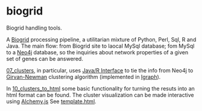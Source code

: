# biogrid


Biogrid handling tools.

A [Biogrid](http://thebiogrid.org/) processing pipeline, a utilitarian mixture of Python, Perl, Sql, R and Java. The main flow: from Biogrid site to laocal MySql database; fom MySql to a [Neo4j](http://neo4j.com/) database, so the inquiries about network properties of a  given set of genes can be answered.

[07_clusters](https://github.com/ivanamihalek/biogrid/tree/master/07_clustering/clusters/src), in particular,  uses [Java/R Interface](https://www.rforge.net/JRI/) to tie the info from  Neo4j to [Girvan-Newman](http://www.pnas.org/content/99/12/7821.full) clustering algorithm (implemented in [Igraph](http://igraph.org/)).

In [10_clusters_to_html](https://github.com/ivanamihalek/biogrid/tree/master/10_clusters_to_html) some basic functionality for turning the resuts into an html format can be found. The cluster visualization can be made interactive using [Alchemy.js](http://graphalchemist.github.io/Alchemy/#/)
See [template.html](https://github.com/ivanamihalek/biogrid/blob/master/10_clusters_to_html/template.html).

